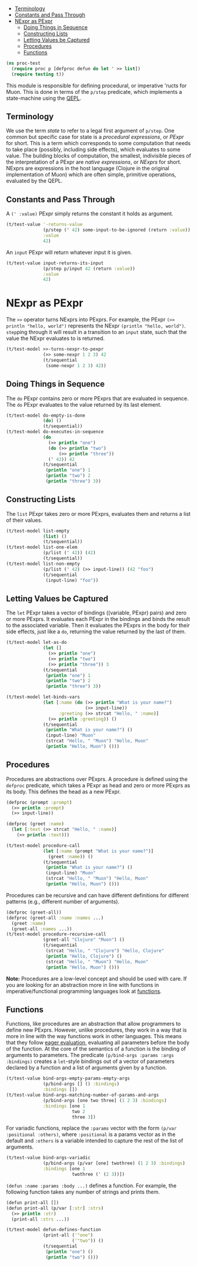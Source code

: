   * [Terminology](#terminology)
  * [Constants and Pass Through](#constants-and-pass-through)
* [NExpr as PExpr](#nexpr-as-pexpr)
  * [Doing Things in Sequence](#doing-things-in-sequence)
  * [Constructing Lists](#constructing-lists)
  * [Letting Values be Captured](#letting-values-be-captured)
  * [Procedures](#procedures)
  * [Functions](#functions)
```clojure
(ns proc-test
  (require proc p [defproc defun do let ' >> list])
  (require testing t))

```
This module is responsible for defining procedural, or imperative 'ructs for Muon.
This is done in terms of the `p/step` predicate, which implements a state-machine using the [QEPL](muon-clj/qepl.md).

## Terminology
We use the term _state_ to refer to a legal first argument of `p/step`.
One common but specific case for state is a _procedural expressions_, or _PExpr_ for short.
This is a term which corresponds to some computation that needs to take place (possibly, including side effects),
which evaluates to some value.
The building blocks of computation, the smallest, indivisible pieces of the interpretation of a PExpr are
_native expressions_, or _NExprs_ for short.
NExprs are expressions in the host language (Clojure in the original implementation of Muon) which are
often simple, primitive operations, evaluated by the QEPL.

## Constants and Pass Through
A `(' :value)` PExpr simply returns the constant it holds as argument.
```clojure
(t/test-value '-returns-value
              (p/step (' 42) some-input-to-be-ignored (return :value))
              :value
              42)

```
An `input` PExpr will return whatever input it is given.
```clojure
(t/test-value input-returns-its-input
              (p/step p/input 42 (return :value))
              :value
              42)

```
# NExpr as PExpr
The `>>` operator turns NExprs into PExprs.
For example, the PExpr `(>> println "hello, world")` represents the NExpr `(println "hello, world")`.
`step`ping through it will result in a transition to an `input` state,
such that the value the NExpr evaluates to is returned.
```clojure
(t/test-model >>-turns-nexpr-to-pexpr
              (>> some-nexpr 1 2 3) 42
              (t/sequential
               (some-nexpr 1 2 3) 42))

```
## Doing Things in Sequence
The `do` PExpr contains zero or more PExprs that are evaluated in sequence.
The `do` PExpr evaluates to the value returned by its last element.
```clojure
(t/test-model do-empty-is-done
              (do) ()
              (t/sequential))
(t/test-model do-executes-in-sequence
              (do
                (>> println "one")
                (do (>> println "two")
                    (>> println "three"))
                (' 42)) 42
              (t/sequential
               (println "one") 1
               (println "two") 2
               (println "three") 3))

```
## Constructing Lists
The `list` PExpr takes zero or more PExprs, evaluates them and returns a list of their values.
```clojure
(t/test-model list-empty
              (list) ()
              (t/sequential))
(t/test-model list-one-elem
              (p/list (' 42)) (42)
              (t/sequential))
(t/test-model list-non-empty
              (p/list (' 42) (>> input-line)) (42 "foo")
              (t/sequential
               (input-line) "foo"))

```
## Letting Values be Captured
The `let` PExpr takes a vector of bindings ((variable, PExpr) pairs) and zero or more PExprs.
It evaluates each PExpr in the bindings and binds the result to the associated variable.
Then it evaluates the PExprs in the body for their side effects, just like a `do`,
returning the value returned by the last of them.
```clojure
(t/test-model let-as-do
              (let []
                (>> println "one")
                (>> println "two")
                (>> println "three")) 3
              (t/sequential
               (println "one") 1
               (println "two") 2
               (println "three") 3))

(t/test-model let-binds-vars
              (let [:name (do (>> println "What is your name?")
                              (>> input-line))
                    :greeting (>> strcat "Hello, " :name)]
                (>> println :greeting)) ()
              (t/sequential
               (println "What is your name?") ()
               (input-line) "Muon"
               (strcat "Hello, " "Muon") "Hello, Muon"
               (println "Hello, Muon") ()))

```
## Procedures
Procedures are abstractions over PExprs.
A procedure is defined using the `defproc` predicate, which takes a PExpr as head and zero or more PExprs as its body.
This defines the head as a new PExpr.
```clojure
(defproc (prompt :prompt)
  (>> println :prompt)
  (>> input-line))

(defproc (greet :name)
  (let [:text (>> strcat "Hello, " :name)]
    (>> println :text)))

(t/test-model procedure-call
              (let [:name (prompt "What is your name?")]
                (greet :name)) ()
              (t/sequential
               (println "What is your name?") ()
               (input-line) "Muon"
               (strcat "Hello, " "Muon") "Hello, Muon"
               (println "Hello, Muon") ()))

```
Procedures can be recursive and can have different definitions for different patterns (e.g., different number of arguments).

```clojure
(defproc (greet-all))
(defproc (greet-all :name :names ...)
  (greet :name)
  (greet-all :names ...))
(t/test-model procedure-recursive-call
              (greet-all "Clojure" "Muon") ()
              (t/sequential
               (strcat "Hello, " "Clojure") "Hello, Clojure"
               (println "Hello, Clojure") ()
               (strcat "Hello, " "Muon") "Hello, Muon"
               (println "Hello, Muon") ()))

```
__Note:__ Procedures are a low-level concept and should be used with care.
If you are looking for an abstraction more in line with functions in imperative/functional programming languages look at [functions](#functions).

## Functions
Functions, like procedures are an abstraction that allow programmers to define new PExprs.
However, unlike procedures, they work in a way that is more in line with the way functions work in other languages.
This means that they follow [eager evaluation](https://en.wikipedia.org/wiki/Eager_evaluation),
evaluating all parameters before the body of the function.
At the core of the semantics of a function is the binding of arguments to parameters.
The predicate `(p/bind-args :params :args :bindings)` creates a `let`-style bindings out of a vector of parameters declared by a function
and a list of arguments given by a function.
```clojure
(t/test-value bind-args-empty-params-empty-args
              (p/bind-args [] () :bindings)
              :bindings [])
(t/test-value bind-args-matching-number-of-params-and-args
              (p/bind-args [one two three] (1 2 3) :bindings)
              :bindings [one 1
                         two 2
                         three 3])
```
For variadic functions, replace the `:params` vector with the form `(p/var :positional :others)`, where
`:positional` is a params vector as in the default and `:others` is a variable intended to capture the rest of the list of arguments.
```clojure
(t/test-value bind-args-variadic
              (p/bind-args (p/var [one] twothree) (1 2 3) :bindings)
              :bindings [one 1
                         twothree (' (2 3))])

```
`(defun :name :params :body ...)` defines a function.
For example, the following function takes any number of strings and prints them.
```clojure
(defun print-all [])
(defun print-all (p/var [:str] :strs)
  (>> println :str)
  (print-all :strs ...))

(t/test-model defun-defines-function
              (print-all ('"one")
                         ('"two")) ()
              (t/sequential
               (println "one") ()
               (println "two") ()))
```

